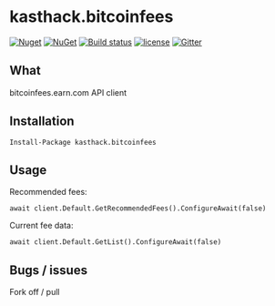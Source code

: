 # kasthack.bitcoinfees

[![Nuget](https://img.shields.io/nuget/v/kasthack.bitcoinfees.svg)](https://www.nuget.org/packages/kasthack.bitcoinfees/)
[![NuGet](https://img.shields.io/nuget/dt/kasthack.bitcoinfees.svg)](https://www.nuget.org/packages/kasthack.bitcoinfees/)
[![Build status](https://img.shields.io/appveyor/ci/kasthack/kasthack-bitcoinfees.svg)](https://ci.appveyor.com/project/kasthack/kasthack-bitcoinfees)
[![license](https://img.shields.io/github/license/kasthack/kasthack.bitcoinfees.svg)](LICENSE)
[![Gitter](https://img.shields.io/gitter/room/nwjs/nw.js.svg)](https://gitter.im/kasthack_bitcoinfees)

## What

bitcoinfees.earn.com API client

## Installation

`Install-Package kasthack.bitcoinfees`

## Usage

Recommended fees:

`await client.Default.GetRecommendedFees().ConfigureAwait(false)`

Current fee data:

`await client.Default.GetList().ConfigureAwait(false)`

## Bugs / issues

Fork off / pull